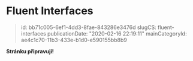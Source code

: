 Fluent Interfaces
=================

> id: bb71c005-6ef1-4dd3-8fae-843286e3476d
> slugCS: fluent-interfaces
> publicationDate: "2020-02-16 22:19:11"
> mainCategoryId: ae4c1c70-11b3-433e-b1d0-e590155bb8b9

**Stránku připravuji!**
